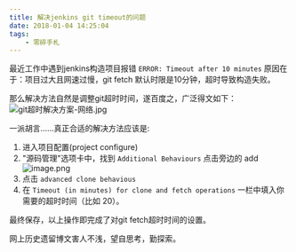 ```yaml
---
title: 解决jenkins git timeout的问题
date: 2018-01-04 14:25:04
tags:
	- 零碎手札
---
```


最近工作中遇到jenkins构造项目报错 ```ERROR: Timeout after 10 minutes``` 原因在于：项目过大且网速过慢，git fetch 默认时限是10分钟，超时导致构造失败。

那么解决方法自然是调整git超时时间，遂百度之，广泛得文如下：
![git超时解决方案-网络.jpg](http://upload-images.jianshu.io/upload_images/1336536-cda1ac9883e4a186.jpg?imageMogr2/auto-orient/strip%7CimageView2/2/w/1240)



一派胡言......真正合适的解决方法应该是:
<!-- more -->

1. 进入项目配置(project configure)
1. "源码管理"选项卡中，找到 ```Additional Behaviours``` 点击旁边的 add
![image.png](http://upload-images.jianshu.io/upload_images/1336536-5686a283e54fb6d1.png?imageMogr2/auto-orient/strip%7CimageView2/2/w/1240)
1. 点击 ```advanced clone behavious``` 
1. 在 ```Timeout (in minutes) for clone and fetch operations``` 一栏中填入你需要的超时时间（比如 20）。

最终保存，以上操作即完成了对git fetch超时时间的设置。

网上历史遗留博文害人不浅，望自思考，勤探索。

